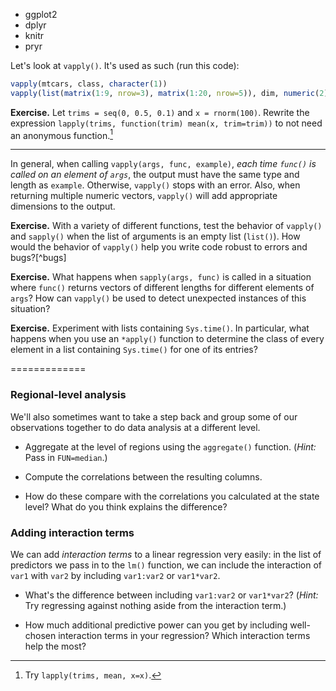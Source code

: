 - ggplot2
- dplyr
- knitr
- pryr

Let's look at `vapply()`. It's used as such (run this code):

```r
vapply(mtcars, class, character(1))
vapply(list(matrix(1:9, nrow=3), matrix(1:20, nrow=5)), dim, numeric(2))
```

**Exercise.** Let `trims = seq(0, 0.5, 0.1)` and `x = rnorm(100)`. Rewrite the expression `lapply(trims, function(trim) mean(x, trim=trim))` to not need an anonymous function.[^trim]

[^trim]: Try `lapply(trims, mean, x=x)`.

--------------

In general, when calling `vapply(args, func, example)`, *each time `func()` is called on an element of `args`*, the output must have the same type and length as `example`. Otherwise, `vapply()` stops with an error. Also, when returning multiple numeric vectors, `vapply()` will add appropriate dimensions to the output.

**Exercise.** With a variety of different functions, test the behavior of `vapply()` and `sapply()` when the list of arguments is an empty list (`list()`). How would the behavior of `vapply()` help you write code robust to errors and bugs?[^bugs]

**Exercise.** What happens when `sapply(args, func)` is called in a situation where `func()` returns vectors of different lengths for different elements of `args`? How can `vapply()` be used to detect unexpected instances of this situation?

**Exercise.** Experiment with lists containing `Sys.time()`. In particular, what happens when you use an `*apply()` function to determine the class of every element in a list containing `Sys.time()` for one of its entries?

=============

### Regional-level analysis ###

We'll also sometimes want to take a step back and group some of our observations together to do data analysis at a different level.

* Aggregate at the level of regions using the `aggregate()` function. (*Hint:* Pass in `FUN=median`.)

* Compute the correlations between the resulting columns.

* How do these compare with the correlations you calculated at the state level? What do you think explains the difference?

### Adding interaction terms ###

We can add *interaction terms* to a linear regression very easily: in the list of predictors we pass in to the `lm()` function, we can include the interaction of `var1` with `var2` by including `var1:var2` or `var1*var2`.

* What's the difference between including `var1:var2` or `var1*var2`? (*Hint:* Try regressing against nothing aside from the interaction term.)

* How much additional predictive power can you get by including well-chosen interaction terms in your regression? Which interaction terms help the most?
